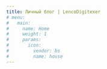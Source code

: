 ```yaml
---
title: Личный блог | LencoDigitexer
# menu:
#   main:
#     name: Home
#     weight: 1
#     params:
#       icon:
#         vendor: bs
#         name: house
---
```

